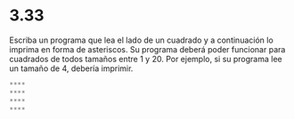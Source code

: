 # 3.33 

Escriba un programa que lea el lado de un cuadrado y a continuación lo imprima en forma de asteriscos. Su programa deberá poder funcionar para cuadrados de todos tamaños entre 1 y 20. Por ejemplo, si su programa lee un tamaño de 4, debería imprimir.

``` c
****
****
****
****
```

